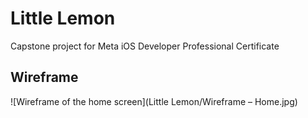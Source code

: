 # Little Lemon

Capstone project for Meta iOS Developer Professional Certificate

## Wireframe

![Wireframe of the home screen](Little Lemon/Wireframe – Home.jpg)
